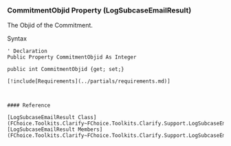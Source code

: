 ﻿### CommitmentObjid Property (LogSubcaseEmailResult)

The Objid of the Commitment.

Syntax

```vbnet
' Declaration
Public Property CommitmentObjid As Integer

public int CommitmentObjid {get; set;}

[!include[Requirements](../partials/requirements.md)]



#### Reference

[LogSubcaseEmailResult Class](FChoice.Toolkits.Clarify~FChoice.Toolkits.Clarify.Support.LogSubcaseEmailResult.md)  
[LogSubcaseEmailResult Members](FChoice.Toolkits.Clarify~FChoice.Toolkits.Clarify.Support.LogSubcaseEmailResult_members.md)